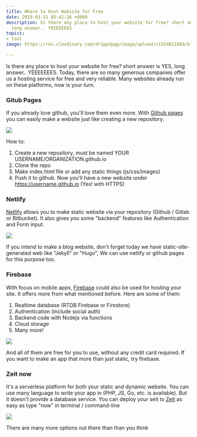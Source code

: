 ```yaml
---
title: Where to Host Website for Free
date: 2019-03-31 05:42:26 +0000
description: Is there any place to host your website for free? short answer is YES,
  long answer.. YEEEEEEES
topics:
- tool
image: https://res.cloudinary.com/dr1pp4pqp/image/upload/v1554011889/blog/Screen_Shot_2019-03-31_at_1.49.23_PM.png

---
```

Is there any place to host your website for free? short answer is YES, long answer.. YEEEEEEES. Today, there are so many generous companies offer us a hosting service for free and very reliable. Many websites already run on these platforms, now is your turn.

### Gitub Pages

If you already love github, you'll love them even more. With [Github pages](https://pages.github.com/) you can easily make a website just like creating a new repository.

![](https://res.cloudinary.com/wegoatdev/image/upload/v1554011886/blog/Screen_Shot_2019-03-31_at_1.46.25_PM.png)

How to:

1. Create a new repository, must be named YOUR USERNAME/ORGANIZATION.github.io
2. Clone the repo
3. Make index.html file or add any static things (js/css/images)
4. Push it to github. Now you'll have a new website under https://username.github.io (Yes! with HTTPS)

### Netlify

[Netlify](https://www.netlify.com/) allows you to make static website via your repository (Github / Gitlab or Bitbucket). It also gives you some "backend" features like Authentication and Form input.

![](https://res.cloudinary.com/wegoatdev/image/upload/v1554011889/blog/Screen_Shot_2019-03-31_at_1.49.23_PM.png)

If you intend to make a blog website, don't forget today we have static-site-generated web like "Jekyll" or "Hugo", We can use netlify or github pages for this purpose too.

### Firebase

With focus on mobile apps, [Firebase](https://firebase.google.com/) could also be used for hosting your site. It offers more from what mentioned before. Here are some of them:

1. Realtime database (RTDB Firebase or Firestore)
2. Authentication (include social auth)
3. Backend code with Nodejs via functions
4. Cloud storage
5. Many more!

![](https://res.cloudinary.com/wegoatdev/image/upload/v1554011887/blog/Screen_Shot_2019-03-31_at_1.52.06_PM.png)

And all of them are free for you to use, without any credit card required. If you want to make an app that more than just static, try firebase.

### Zeit now

It's a serverless platform for both your static and dynamic website. You can use many language to write your app in (PHP, JS, Go, etc. is available). But it doesn't provide a database service. You can deploy your seit to [Zeit](https://zeit.co/)  as easy as type "now" in terminal / command-line

![](https://res.cloudinary.com/wegoatdev/image/upload/v1554011888/blog/Screen_Shot_2019-03-31_at_1.54.48_PM.png)

There are many more options out there than than you think